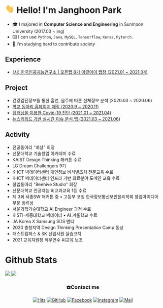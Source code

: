 # <img  src="https://raw.githubusercontent.com/ABSphreak/ABSphreak/master/gifs/Hi.gif" width="30px">  Hello! I'm Janghoon Park
- 🎓 I majored in **Computer Science and Engineering** in Sunmoon University (2017.03 ~ ing)
- ⌨️  I can use `Python`, `Java`, `MySQL`, `Tensorflow`, `Keras`, `Pytorch`.
- 🤔 I'm studying hard to contribute society

## Experience
- [(사) 한국인공지능연구소 | 오픈랩 8기 이글아이 랩장 (2021.01 ~ 2021.04)](https://www.ai-lab.kr/opens/601005bf7f1e709c2c2d78ac)


## Project
- 건강검진정보를 통한 흡연, 음주에 따른 신체정보 분석 (2020.03 ~ 2020.06)
- [학교 동아리 홈페이지 제작 (2020.9 ~ 2020.11)](https://github.com/leonilpark/20_2_2_webProject)
- [딥러닝을 이용한 Covid-19 진단 (2021.01 ~ 2021.04)](https://github.com/leonilpark/Eagle_Eye)
- [뉴스키워드 기반 실시간 이슈 분석 앱 (2021.03 ~ 2021.06)](https://github.com/leonilpark/Today_News)

## Activity
- 전공동아리 "비상" 회장
- 선문대학교 기술창업 아카데미 수료
- KAIST Design Thinking 해커톤 수료
- LG Dream Challengers 9기
- K-ICT 빅데이터센터 개인정보 비식별조치 전문교육 수료
- K-ICT 빅데이터센터 인프라 기반 의료분야 도메인 교육 수료
- 창업동아리 "Beehive Studio" 회장
- 선문대학교 인공지능 비교과교육 1등 수료
- 제 3회 세종SW 해커톤 중 • 고등부 코칭 한국정보통신보안윤리학회 창업아이디어부문 장려상 
- 서울과학기술대학교 AI Engineer 과정 수료 
- KISTI-세종대학교 빅데이터 • AI 겨울학교 수료
- JA Korea X Samsung SDS 멘티
- 2020 충청지역 Design Thinking Presentation Camp 동상
- 패스트캠퍼스 & SK 신입사원 실습코치
- 2021 교육지원청 직무연수 AI교육 보조

# Github Stats
<a href='#'>
 <img src = "https://github-readme-stats.vercel.app/api?username=leonilpark&theme=buefy&show_icons=true&hide_border=true" height = "180px">
 <img src = "https://github-readme-stats.vercel.app/api/top-langs/?username=leonilpark&theme=buefy&layout=compact" height = "180px">
</a>
<div align=center>
  
  
### ☎️Contact me
  
[![Hits](https://hits.seeyoufarm.com/api/count/incr/badge.svg?url=https://github.com/leonilpark)](https://hits.seeyoufarm.com)
[![GitHub](http://img.shields.io/badge/GitHub-Black?style=flat-square&logo=github&link=https://github.com/leonilpark)](https://github.com/leonilpark)
[![Facebook](https://img.shields.io/badge/facebook-1877f2?style=flat-square&logo=facebook&logoColor=white&link=https://www.facebook.com/pjangh98/)](https://www.facebook.com/pjangh98/)
[![instagram](https://img.shields.io/badge/instagram-E4405F?style=flat-square&logo=Instagram&logoColor=white&link=https://www.instagram.com/dev_leonil/)](https://www.instagram.com/dev_leonil/)
[![Mail](https://img.shields.io/badge/Gmail-d14836?style=flat-square&logo=Gmail&logoColor=white&link=mailto:pjangh98@gmail.com)](mailto:pjangh98@gmail.com)
